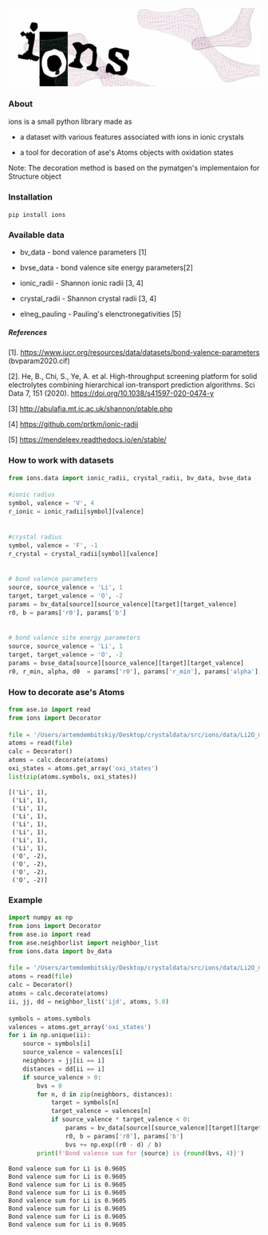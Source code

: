 ![ions_logo](https://raw.githubusercontent.com/dembart/ions/main/ions_logo.png)


### About

ions is a small python library made as 

* a dataset with various features associated with ions in ionic crystals

* a tool for decoration of ase's Atoms objects with oxidation states

Note:
The decoration method is based on the pymatgen's implementaion for Structure object



### Installation

```pip install ions```

### Available data

* bv_data - bond valence parameters [1]

* bvse_data - bond valence site energy parameters[2]

* ionic_radii - Shannon ionic radii [3, 4]

* crystal_radii - Shannon crystal radii [3, 4]

* elneg_pauling - Pauling's elenctronegativities [5]



##### References

[1]. https://www.iucr.org/resources/data/datasets/bond-valence-parameters (bvparam2020.cif)

[2]. He, B., Chi, S., Ye, A. et al. High-throughput screening platform for solid electrolytes combining hierarchical ion-transport prediction algorithms. Sci Data 7, 151 (2020). https://doi.org/10.1038/s41597-020-0474-y

[3] http://abulafia.mt.ic.ac.uk/shannon/ptable.php

[4] https://github.com/prtkm/ionic-radii

[5] https://mendeleev.readthedocs.io/en/stable/



### How to work with datasets


```python
from ions.data import ionic_radii, crystal_radii, bv_data, bvse_data

#ionic radius
symbol, valence = 'V', 4
r_ionic = ionic_radii[symbol][valence]  


#crystal radius
symbol, valence = 'F', -1
r_crystal = crystal_radii[symbol][valence]


# bond valence parameters
source, source_valence = 'Li', 1
target, target_valence = 'O', -2
params = bv_data[source][source_valence][target][target_valence]
r0, b = params['r0'], params['b']


# bond valence site energy parameters
source, source_valence = 'Li', 1
target, target_valence = 'O', -2
params = bvse_data[source][source_valence][target][target_valence]
r0, r_min, alpha, d0  = params['r0'], params['r_min'], params['alpha'], params['d0']
```

### How to decorate ase's Atoms


```python
from ase.io import read
from ions import Decorator

file = '/Users/artemdembitskiy/Desktop/crystaldata/src/ions/data/Li2O_mp-1960.cif'
atoms = read(file)
calc = Decorator()
atoms = calc.decorate(atoms)
oxi_states = atoms.get_array('oxi_states')
list(zip(atoms.symbols, oxi_states))

```




    [('Li', 1),
     ('Li', 1),
     ('Li', 1),
     ('Li', 1),
     ('Li', 1),
     ('Li', 1),
     ('Li', 1),
     ('Li', 1),
     ('O', -2),
     ('O', -2),
     ('O', -2),
     ('O', -2)]



### Example


```python
import numpy as np
from ions import Decorator
from ase.io import read
from ase.neighborlist import neighbor_list
from ions.data import bv_data

file = '/Users/artemdembitskiy/Desktop/crystaldata/src/ions/data/Li2O_mp-1960.cif'
atoms = read(file)
calc = Decorator()
atoms = calc.decorate(atoms)
ii, jj, dd = neighbor_list('ijd', atoms, 5.0)  

symbols = atoms.symbols
valences = atoms.get_array('oxi_states')
for i in np.unique(ii):
    source = symbols[i]
    source_valence = valences[i]
    neighbors = jj[ii == i]
    distances = dd[ii == i]
    if source_valence > 0:
        bvs = 0
        for n, d in zip(neighbors, distances):
            target = symbols[n]
            target_valence = valences[n]
            if source_valence * target_valence < 0:
                params = bv_data[source][source_valence][target][target_valence]
                r0, b = params['r0'], params['b']
                bvs += np.exp((r0 - d) / b)
        print(f'Bond valence sum for {source} is {round(bvs, 4)}')

```

    Bond valence sum for Li is 0.9605
    Bond valence sum for Li is 0.9605
    Bond valence sum for Li is 0.9605
    Bond valence sum for Li is 0.9605
    Bond valence sum for Li is 0.9605
    Bond valence sum for Li is 0.9605
    Bond valence sum for Li is 0.9605
    Bond valence sum for Li is 0.9605

